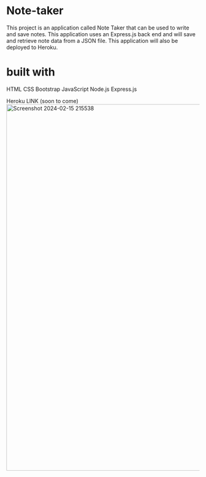 # Note-taker
This project is an application called Note Taker that can be used to write and save notes. This application uses an Express.js back end and will save and retrieve note data from a JSON file. This application will also be deployed to Heroku.

# built with 
HTML
CSS
Bootstrap
JavaScript
Node.js
Express.js

Heroku LINK (soon to come) 
<img width="955" alt="Screenshot 2024-02-15 215538" src="https://github.com/DonConcha/Note-taker/assets/150167557/bacdd81a-ad38-490c-9f00-cf306d9093cf">


